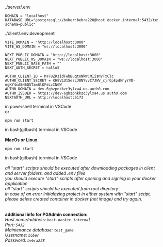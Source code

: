 ./server/.env
```PORT = 3000
DOMAIN = "localhost"
DATABASE_URL="postgresql://bober:bebra228@host.docker.internal:5432/test_game?schema=public"
```
./client/.env.deveopment
```
VITE_DOMAIN = "http://localhost:3000"
VITE_WS_DOMAIN = "ws://localhost:3000"

NEXT_PUBLIC_DOMAIN = "http://localhost:3000"
NEXT_PUBLIC_WS_DOMAIN = "ws://localhost:3000"
NEXT_PUBLIC_BASE_PATH = ""
NEXT_AUTH_SECRET = halloS

AUTH0_CLIENT_ID = MYFUZRzidFwbBuqtoNkWCMIisMVTxClc
AUTH0_CLIENT_SECRET = KH8VLU1SezLJ8NYvvC7JWV_cjrOpEpdkhyrVD-egKY4cA5N6Q5TzmBlOPeLcINGW
AUTH0_DOMAIN = dev-6gbzpnkkzc3ylxa4.us.auth0.com
AUTH0_ISSUER = https://dev-6gbzpnkkzc3ylxa4.us.auth0.com
NEXTAUTH_URL = http://localhost:5173
```
<!-- \
**windows**\
you can use
```
npm run start-windows
``` -->
in powershell terminal in VSCode\
or
```
npm run start
```
in bash(gitbash) terminal in VSCode\
\
**MacOs or Linux**
```
npm run start
```
in bash(gitbash) terminal in VSCode\
\
*all "start" scripts should be executed after downloading packages in client and server folders, and added .env files*\
*you should execute "start" scripts after opening and signing in your docker application*\
*all "start" scripts should be executed from root directory*\
*in case of an error initialazing project in either system with "start" script, please delete created container in docker (not image) and try again.*\
\
\
**additional info for PGAdmin connection:**\
*Host name/address: `host.docker.internal`*\
*Port: `5432`*\
*Maintenance database: `test_game`*\
*Username: `bober`*\
*Password: `bebra228`*

<!-- 
**migration**
``
**seed**
`` -->
<!-- **docker config:**
```
chmod +x ./docker-start.sh
cacls ./docker-start.sh /g everyone:f
docker pull postgres
docker run --name postgres-container -e POSTGRES_PASSWORD=bebra228 -e POSTGRES_DB=test_game -e POSTGRES_USER=bober -p 5432:5432 -d postgres
``` -->